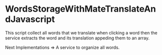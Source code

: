 # WordsStorageWithMateTranslateAndJavascript
This script collect all words that we translate when clicking a word then the service extracts the word and its translation appeding them to an array.


Next Implementations =>
A service to organize all words.
